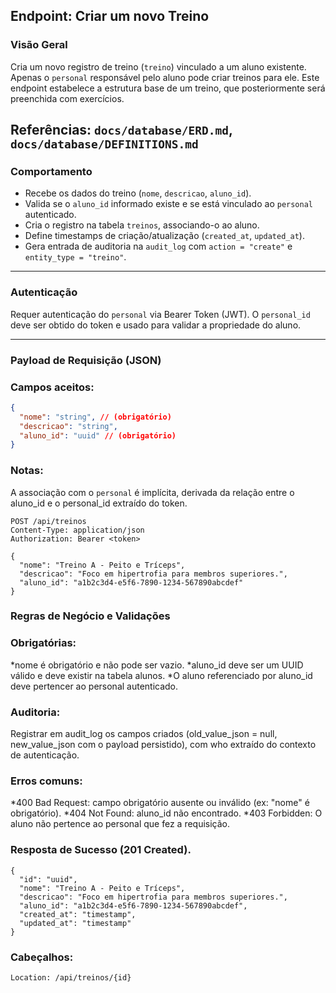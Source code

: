 ## Endpoint: Criar um novo Treino

### Visão Geral

Cria um novo registro de treino (`treino`) vinculado a um aluno existente. Apenas o `personal` responsável pelo aluno pode criar treinos para ele. Este endpoint estabelece a estrutura base de um treino, que posteriormente será preenchida com exercícios.

## **Referências:** `docs/database/ERD.md`, `docs/database/DEFINITIONS.md`

### Comportamento

- Recebe os dados do treino (`nome`, `descricao`, `aluno_id`).
- Valida se o `aluno_id` informado existe e se está vinculado ao `personal` autenticado.
- Cria o registro na tabela `treinos`, associando-o ao aluno.
- Define timestamps de criação/atualização (`created_at`, `updated_at`).
- Gera entrada de auditoria na `audit_log` com `action = "create"` e `entity_type = "treino"`.

---

### Autenticação

Requer autenticação do `personal` via Bearer Token (JWT). O `personal_id` deve ser obtido do token e usado para validar a propriedade do aluno.

---

### Payload de Requisição (JSON)

### Campos aceitos:

```json
{
  "nome": "string", // (obrigatório)
  "descricao": "string",
  "aluno_id": "uuid" // (obrigatório)
}
```

### Notas:

A associação com o `personal` é implícita, derivada da relação entre o aluno_id e o personal_id extraído do token.

```
POST /api/treinos
Content-Type: application/json
Authorization: Bearer <token>

{
  "nome": "Treino A - Peito e Tríceps",
  "descricao": "Foco em hipertrofia para membros superiores.",
  "aluno_id": "a1b2c3d4-e5f6-7890-1234-567890abcdef"
}
```

### Regras de Negócio e Validações

### Obrigatórias:

*nome é obrigatório e não pode ser vazio.
*aluno_id deve ser um UUID válido e deve existir na tabela alunos.
\*O aluno referenciado por aluno_id deve pertencer ao personal autenticado.

### Auditoria:

Registrar em audit_log os campos criados (old_value_json = null, new_value_json com o payload persistido), com who extraído do contexto de autenticação.

### Erros comuns:

*400 Bad Request: campo obrigatório ausente ou inválido (ex: "nome" é obrigatório).
*404 Not Found: aluno_id não encontrado.
\*403 Forbidden: O aluno não pertence ao personal que fez a requisição.

### Resposta de Sucesso (201 Created).

```
{
  "id": "uuid",
  "nome": "Treino A - Peito e Tríceps",
  "descricao": "Foco em hipertrofia para membros superiores.",
  "aluno_id": "a1b2c3d4-e5f6-7890-1234-567890abcdef",
  "created_at": "timestamp",
  "updated_at": "timestamp"
}
```

### Cabeçalhos:

```
Location: /api/treinos/{id}

```
